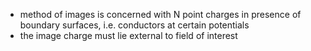 - method of images is concerned with N point charges in presence of boundary surfaces, i.e. conductors at certain potentials
- the image charge must lie external to field of interest